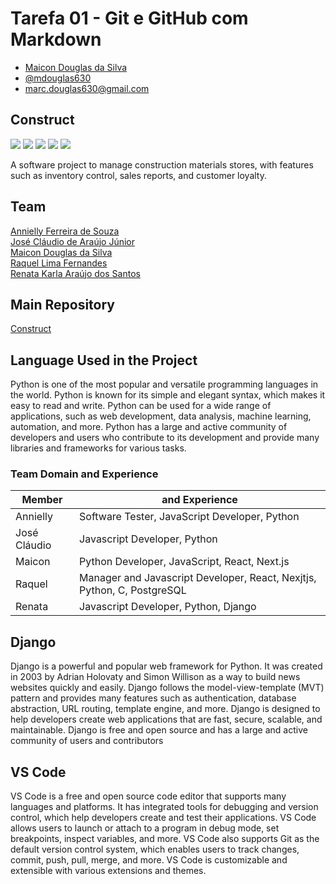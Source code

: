 # Tarefa 01 - Git e GitHub com Markdown
  * [Maicon Douglas da Silva](https://github.com/mdouglas630)
  * [@mdouglas630](https://github.com/mdouglas630)
  * marc.douglas630@gmail.com
  
## Construct
<p>
  <img src="https://img.shields.io/badge/Python-14354C?style=for-the-badge&logo=python&logoColor=white"/>
  <img src="https://img.shields.io/badge/Django-092E20?style=for-the-badge&logo=django&logoColor=green"/>
  <img src="https://img.shields.io/badge/JavaScript-323330?style=for-the-badge&logo=javascript&logoColor=F7DF1E"/>
  <img src="https://img.shields.io/badge/Visual_Studio-5C2D91?style=for-the-badge&logo=visual%20studio&logoColor=white"/>
  <img src="https://img.shields.io/badge/PostgreSQL-316192?style=for-the-badge&logo=postgresql&logoColor=white"/>
</p> 
A software project to manage construction materials stores, with features such as inventory control, sales reports, and customer loyalty.

## Team

[Annielly Ferreira de Souza](https://github.com/Anniellyfs)  
[José Cláudio de Araújo Júnior](https://github.com/ZeClaudio-Jr)  
[Maicon Douglas da Silva](https://github.com/mdouglas630)  
[Raquel Lima Fernandes](https://github.com/fernandesraquel)  
[Renata Karla Araújo dos Santos](https://github.com/renatak12)

## Main Repository
[Construct](https://github.com/renatak12/construct)

## Language Used in the Project
Python is one of the most popular and versatile programming languages in the world. Python is known for its simple and elegant syntax, which makes it easy to read and write. Python can be used for a wide range of applications, such as web development, data analysis, machine learning, automation, and more. Python has a large and active community of developers and users who contribute to its development and provide many libraries and frameworks for various tasks.

### Team Domain and Experience
| Member       | and Experience                                                                                                       |
| ------------ | ----------------------------------------------------------------------------------------------------------------- |
| Annielly     | Software Tester, JavaScript Developer, Python                                                                 |
| José Cláudio | Javascript Developer, Python                                                                                  |
| Maicon       | Python Developer, JavaScript, React, Next.js                                                                         |
| Raquel       | Manager and Javascript Developer, React, Nexjtjs, Python, C, PostgreSQL                                        |  
| Renata       | Javascript Developer, Python, Django                                                                         |

## Django
Django is a powerful and popular web framework for Python. It was created in 2003 by Adrian Holovaty and Simon Willison as a way to build news websites quickly and easily. Django follows the model-view-template (MVT) pattern and provides many features such as authentication, database abstraction, URL routing, template engine, and more. Django is designed to help developers create web applications that are fast, secure, scalable, and maintainable. Django is free and open source and has a large and active community of users and contributors

## VS Code
VS Code is a free and open source code editor that supports many languages and platforms. It has integrated tools for debugging and version control, which help developers create and test their applications. VS Code allows users to launch or attach to a program in debug mode, set breakpoints, inspect variables, and more. VS Code also supports Git as the default version control system, which enables users to track changes, commit, push, pull, merge, and more. VS Code is customizable and extensible with various extensions and themes.
